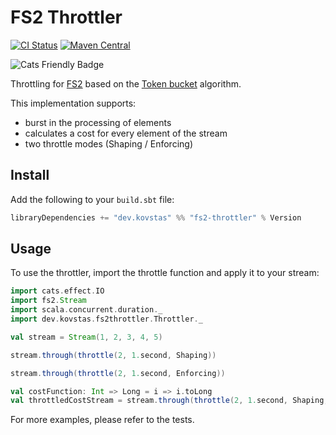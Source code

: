 FS2 Throttler
====
[![CI Status](https://github.com/kovstas/fs2-throttler/workflows/Build/badge.svg)](https://github.com/kovstas/fs2-throttler/actions)
[![Maven Central](https://img.shields.io/maven-central/v/dev.kovstas/fs2-throttler_2.13.svg)](http://search.maven.org/#search%7Cga%7C1%7Cfs2-throttler)

![Cats Friendly Badge](https://typelevel.org/cats/img/cats-badge-tiny.png)

Throttling for [FS2](https://fs2.io) based on the [Token bucket](https://en.wikipedia.org/wiki/Token_bucket) algorithm. 

This implementation supports:
- burst in the processing of elements
- calculates a cost for every element of the stream
- two throttle modes (Shaping / Enforcing)

## Install

Add the following to your `build.sbt` file:
```scala
libraryDependencies += "dev.kovstas" %% "fs2-throttler" % Version
```

## Usage

To use the throttler, import the throttle function and apply it to your stream:
```scala
import cats.effect.IO
import fs2.Stream
import scala.concurrent.duration._
import dev.kovstas.fs2throttler.Throttler._

val stream = Stream(1, 2, 3, 4, 5)

stream.through(throttle(2, 1.second, Shaping))

stream.through(throttle(2, 1.second, Enforcing))

val costFunction: Int => Long = i => i.toLong
val throttledCostStream = stream.through(throttle(2, 1.second, Shaping, costFunction))
```
For more examples, please refer to the tests.